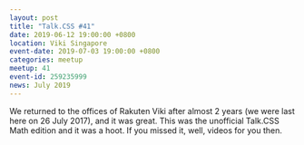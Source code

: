 ```yaml
---
layout: post
title: "Talk.CSS #41"
date: 2019-06-12 19:00:00 +0800
location: Viki Singapore
event-date: 2019-07-03 19:00:00 +0800
categories: meetup
meetup: 41
event-id: 259235999
news: July 2019
---
```

We returned to the offices of Rakuten Viki after almost 2 years (we were last here on 26 July 2017), and it was great. This was the unofficial Talk.CSS Math edition and it was a hoot. If you missed it, well, videos for you then. 